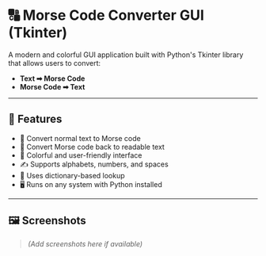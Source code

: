 # 🔠 Morse Code Converter GUI (Tkinter)

A modern and colorful GUI application built with Python's Tkinter library that allows users to convert:

- **Text ➡ Morse Code**
- **Morse Code ➡ Text**

---

## 🚀 Features

- 💬 Convert normal text to Morse code
- 🔁 Convert Morse code back to readable text
- 🎨 Colorful and user-friendly interface
- ✍️ Supports alphabets, numbers, and spaces
- 🧠 Uses dictionary-based lookup
- 🖥️ Runs on any system with Python installed

---

## 🖼️ Screenshots

> *(Add screenshots here if available)*

